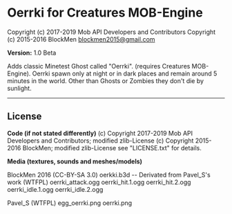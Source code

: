 # Oerrki for Creatures MOB-Engine
Copyright (c) 2017-2019 Mob API Developers and Contributors
Copyright (c) 2015-2016 BlockMen <blockmen2015@gmail.com>

**Version:** 1.0 Beta

Adds classic Minetest Ghost called "Oerrki". (requires Creatures MOB-Engine).
Oerrki spawn only at night or in dark places and remain around 5 minutes in the world.
Other than Ghosts or Zombies they don't die by sunlight.

---
## License

**Code (if not stated differently)**
(c) Copyright 2017-2019 Mob API Developers and Contributors; modified zlib-License
(c) Copyright 2015-2016 BlockMen; modified zlib-License
see "LICENSE.txt" for details.

**Media (textures, sounds and meshes/models)**

BlockMen 2016 (CC-BY-SA 3.0)
	oerkki.b3d -- Derivated from Pavel_S's work (WTFPL)
	oerrki_attack.ogg
	oerrki_hit.1.ogg
	oerrki_hit.2.ogg
	oerrki_idle.1.ogg
	oerrki_idle.2.ogg

Pavel_S (WTFPL)
	egg_oerrki.png
	oerrki.png

